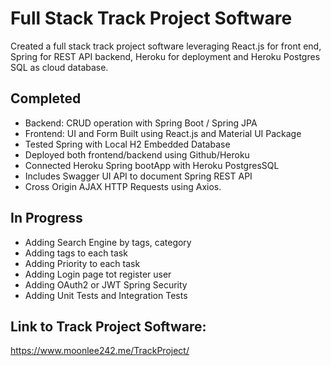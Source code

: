 # Full Stack Track Project Software

Created a full stack track project software leveraging React.js for front end, Spring for REST API backend, Heroku for deployment and Heroku Postgres SQL as cloud database.

## Completed
- Backend: CRUD operation with Spring Boot / Spring JPA 
- Frontend: UI and Form Built using React.js and Material UI Package
- Tested Spring with Local H2 Embedded Database
- Deployed both frontend/backend using Github/Heroku
- Connected Heroku Spring bootApp with Heroku PostgresSQL
- Includes Swagger UI API to document Spring REST API
- Cross Origin AJAX HTTP Requests using Axios.

## In Progress
- Adding Search Engine by tags, category
- Adding tags to each task
- Adding Priority to each task
- Adding Login page tot register user
- Adding OAuth2 or JWT Spring Security
- Adding Unit Tests and Integration Tests

## Link to Track Project Software:

https://www.moonlee242.me/TrackProject/
